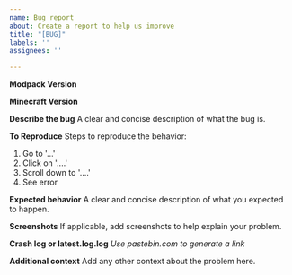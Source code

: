 ```yaml
---
name: Bug report
about: Create a report to help us improve
title: "[BUG]"
labels: ''
assignees: ''

---
```


**Modpack Version**

**Minecraft Version**

**Describe the bug**
A clear and concise description of what the bug is.

**To Reproduce**
Steps to reproduce the behavior:
1. Go to '...'
2. Click on '....'
3. Scroll down to '....'
4. See error

**Expected behavior**
A clear and concise description of what you expected to happen.

**Screenshots**
If applicable, add screenshots to help explain your problem.


**Crash log or latest.log.log**
*Use pastebin.com to generate a link*

**Additional context**
Add any other context about the problem here.
